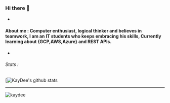 ### Hi there 👋

-

#### About me : Computer enthusiast, logical thinker and believes in teamwork, I am an IT students who keeps embracing his skills, Currently learning about {GCP,AWS,Azure} and REST APIs.

-

###### Stats :
[![![KayDee's github stats](https://github-readme-stats.vercel.app/api?username=kaydee0502)](https://github.com/kaydee0502/github-readme-stats)


-------------------------------------------------------------------------------------
![kaydee](https://github.com/kaydee0502/kaydee0502/blob/main/carbon(1).png?raw=true)

<!--
**kaydee0502/kaydee0502** is a ✨ _special_ ✨ repository because its `README.md` (this file) appears on your GitHub profile.

Here are some ideas to get you started:

- 🔭 I’m currently working on ...
- 🌱 I’m currently learning ...
- 👯 I’m looking to collaborate on ...
- 🤔 I’m looking for help with ...
- 💬 Ask me about ...
- 📫 How to reach me: ...
- 😄 Pronouns: ...
- ⚡ Fun fact: ...
-->

